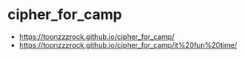 # cipher_for_camp
- https://toonzzzrock.github.io/cipher_for_camp/
- https://toonzzzrock.github.io/cipher_for_camp/it%20fun%20time/
